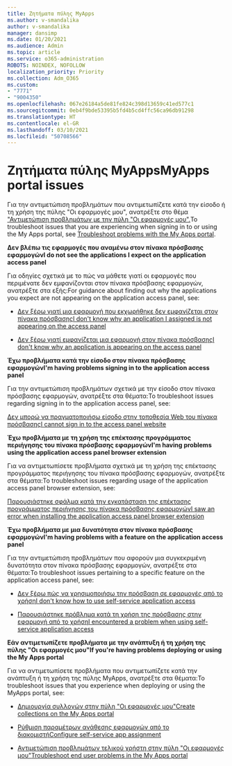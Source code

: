```yaml
---
title: Ζητήματα πύλης MyApps
ms.author: v-smandalika
author: v-smandalika
manager: dansimp
ms.date: 01/20/2021
ms.audience: Admin
ms.topic: article
ms.service: o365-administration
ROBOTS: NOINDEX, NOFOLLOW
localization_priority: Priority
ms.collection: Adm_O365
ms.custom:
- "7771"
- "9004350"
ms.openlocfilehash: 067e26184a5de81fe824c398d13659c41ed577c1
ms.sourcegitcommit: 0eb4f9bde53395b5fd4b5cd4ffc56ca96db91298
ms.translationtype: HT
ms.contentlocale: el-GR
ms.lasthandoff: 03/10/2021
ms.locfileid: "50708566"
---
```

# <a name="myapps-portal-issues"></a><span data-ttu-id="23a2a-102">Ζητήματα πύλης MyApps</span><span class="sxs-lookup"><span data-stu-id="23a2a-102">MyApps portal issues</span></span>

<span data-ttu-id="23a2a-103">Για την αντιμετώπιση προβλημάτων που αντιμετωπίζετε κατά την είσοδο ή τη χρήση της πύλης "Οι εφαρμογές μου", ανατρέξτε στο θέμα ["Αντιμετώπιση προβλημάτων με την πύλη "Οι εφαρμογές μου".](https://docs.microsoft.com/azure/active-directory/user-help/my-apps-portal-end-user-troubleshoot)</span><span class="sxs-lookup"><span data-stu-id="23a2a-103">To troubleshoot issues that you are experiencing when signing in to or using the My Apps portal, see [Troubleshoot problems with the My Apps portal](https://docs.microsoft.com/azure/active-directory/user-help/my-apps-portal-end-user-troubleshoot).</span></span>

<span data-ttu-id="23a2a-104">**Δεν βλέπω τις εφαρμογές που αναμένω στον πίνακα πρόσβασης εφαρμογών**</span><span class="sxs-lookup"><span data-stu-id="23a2a-104">**I do not see the applications I expect on the application access panel**</span></span>

<span data-ttu-id="23a2a-105">Για οδηγίες σχετικά με το πώς να μάθετε γιατί οι εφαρμογές που περιμένατε δεν εμφανίζονται στον πίνακα πρόσβασης εφαρμογών, ανατρέξτε στα εξής:</span><span class="sxs-lookup"><span data-stu-id="23a2a-105">For guidance about finding out why the applications you expect are not appearing on the application access panel, see:</span></span>

- [<span data-ttu-id="23a2a-106">Δεν ξέρω γιατί μια εφαρμογή που εκχωρήθηκε δεν εμφανίζεται στον πίνακα πρόσβασης</span><span class="sxs-lookup"><span data-stu-id="23a2a-106">I don't know why an application I assigned is not appearing on the access panel</span></span>](https://docs.microsoft.com/azure/active-directory/manage-apps/application-sign-in-other-problem-access-panel)
     
- [<span data-ttu-id="23a2a-107">Δεν ξέρω γιατί εμφανίζεται μια εφαρμογή στον πίνακα πρόσβασης</span><span class="sxs-lookup"><span data-stu-id="23a2a-107">I don't know why an application is appearing on the access panel</span></span>](https://docs.microsoft.com/azure/active-directory/manage-apps/application-sign-in-other-problem-access-panel)

<span data-ttu-id="23a2a-108">**Έχω προβλήματα κατά την είσοδο στον πίνακα πρόσβασης εφαρμογών**</span><span class="sxs-lookup"><span data-stu-id="23a2a-108">**I'm having problems signing in to the application access panel**</span></span>

<span data-ttu-id="23a2a-109">Για την αντιμετώπιση προβλημάτων σχετικά με την είσοδο στον πίνακα πρόσβασης εφαρμογών, ανατρέξτε στα θέματα:</span><span class="sxs-lookup"><span data-stu-id="23a2a-109">To troubleshoot issues regarding signing in to the application access panel, see:</span></span>

[<span data-ttu-id="23a2a-110">Δεν μπορώ να πραγματοποιήσω είσοδο στην τοποθεσία Web του πίνακα πρόσβασης</span><span class="sxs-lookup"><span data-stu-id="23a2a-110">I cannot sign in to the access panel website</span></span>](https://docs.microsoft.com/azure/active-directory/manage-apps/application-sign-in-other-problem-access-panel)

<span data-ttu-id="23a2a-111">**Έχω προβλήματα με τη χρήση της επέκτασης προγράμματος περιήγησης του πίνακα πρόσβασης εφαρμογών**</span><span class="sxs-lookup"><span data-stu-id="23a2a-111">**I'm having problems using the application access panel browser extension**</span></span>

<span data-ttu-id="23a2a-112">Για να αντιμετωπίσετε προβλήματα σχετικά με τη χρήση της επέκτασης προγράμματος περιήγησης του πίνακα πρόσβασης εφαρμογών, ανατρέξτε στα θέματα:</span><span class="sxs-lookup"><span data-stu-id="23a2a-112">To troubleshoot issues regarding usage of the application access panel browser extension, see:</span></span>

[<span data-ttu-id="23a2a-113">Παρουσιάστηκε σφάλμα κατά την εγκατάσταση της επέκτασης προγράμματος περιήγησης του πίνακα πρόσβασης εφαρμογών</span><span class="sxs-lookup"><span data-stu-id="23a2a-113">I saw an error when installing the application access panel browser extension</span></span>](https://docs.microsoft.com/azure/active-directory/application-access-panel-extension-problem-installing/)

<span data-ttu-id="23a2a-114">**Έχω προβλήματα με μια δυνατότητα στον πίνακα πρόσβασης εφαρμογών**</span><span class="sxs-lookup"><span data-stu-id="23a2a-114">**I'm having problems with a feature on the application access panel**</span></span>

<span data-ttu-id="23a2a-115">Για την αντιμετώπιση προβλημάτων που αφορούν μια συγκεκριμένη δυνατότητα στον πίνακα πρόσβασης εφαρμογών, ανατρέξτε στα θέματα:</span><span class="sxs-lookup"><span data-stu-id="23a2a-115">To troubleshoot issues pertaining to a specific feature on the application access panel, see:</span></span>

- [<span data-ttu-id="23a2a-116">Δεν ξέρω πώς να χρησιμοποιήσω την πρόσβαση σε εφαρμογές από το χρήση</span><span class="sxs-lookup"><span data-stu-id="23a2a-116">I don't know how to use self-service application access</span></span>](https://docs.microsoft.com/azure/active-directory/manage-apps/access-panel-manage-self-service-access) 

- [<span data-ttu-id="23a2a-117">Παρουσιάστηκε πρόβλημα κατά τη χρήση της πρόσβασης στην εφαρμογή από το χρήση</span><span class="sxs-lookup"><span data-stu-id="23a2a-117">I encountered a problem when using self-service application access</span></span>](https://docs.microsoft.com/azure/active-directory/manage-apps/access-panel-manage-self-service-access)
    
<span data-ttu-id="23a2a-118">**Εάν αντιμετωπίζετε προβλήματα με την ανάπτυξη ή τη χρήση της πύλης "Οι εφαρμογές μου"**</span><span class="sxs-lookup"><span data-stu-id="23a2a-118">**If you're having problems deploying or using the My Apps portal**</span></span>

<span data-ttu-id="23a2a-119">Για να αντιμετωπίσετε προβλήματα που αντιμετωπίζετε κατά την ανάπτυξη ή τη χρήση της πύλης MyApps, ανατρέξτε στα θέματα:</span><span class="sxs-lookup"><span data-stu-id="23a2a-119">To troubleshoot issues that you experience when deploying or using the MyApps portal, see:</span></span>

- [<span data-ttu-id="23a2a-120">Δημιουργία συλλογών στην πύλη "Οι εφαρμογές μου"</span><span class="sxs-lookup"><span data-stu-id="23a2a-120">Create collections on the My Apps portal</span></span>](https://docs.microsoft.com/azure/active-directory/manage-apps/access-panel-collections) 
    
- [<span data-ttu-id="23a2a-121">Ρύθμιση παραμέτρων ανάθεσης εφαρμογών από το διακομιστή</span><span class="sxs-lookup"><span data-stu-id="23a2a-121">Configure self-service app assignment</span></span>](https://docs.microsoft.com/azure/active-directory/manage-apps/manage-self-service-access)
     
- [<span data-ttu-id="23a2a-122">Αντιμετώπιση προβλημάτων τελικού χρήστη στην πύλη "Οι εφαρμογές μου"</span><span class="sxs-lookup"><span data-stu-id="23a2a-122">Troubleshoot end user problems in the My Apps portal</span></span>](https://docs.microsoft.com/azure/active-directory/user-help/my-apps-portal-end-user-troubleshoot)



